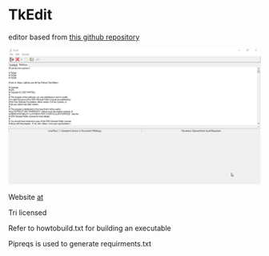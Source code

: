 # TkEdit

editor based from [this github repository](https://github.com/dh7qc/Python-Text-Editor)

![TkEdit editting itself](TkEditSelf.jpg)

Website [at](https://mxp2095onetechguy.github.io/TkEdit/)

Tri licensed

Refer to howtobuild.txt for building an executable

Pipreqs is used to generate requirments.txt